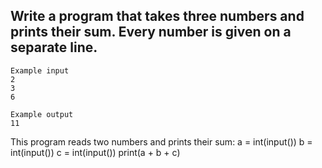 ## Write a program that takes three numbers and prints their sum. Every number is given on a separate line.

```
Example input
2
3
6

Example output
11

```

This program reads two numbers and prints their sum:
a = int(input())
b = int(input())
c = int(input())
print(a + b + c)
